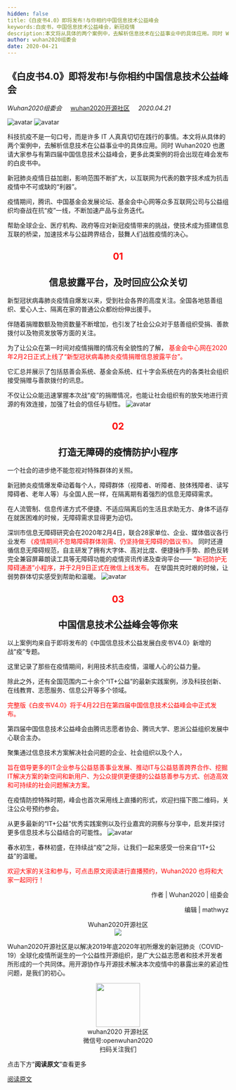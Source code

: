 ```yaml
---
hidden: false
title:《白皮书4.0》即将发布!与你相约中国信息技术公益峰会
keywords:白皮书，中国信息技术公益峰会，新冠疫情
description:本文将从具体的两个案例中，去解析信息技术在公益事业中的具体应用。同时 Wuhan2020 也邀请大家参与有第四届中国信息技术公益峰会，更多此类案例的将会出现在峰会发布的白皮书中。
author: wuhan2020组委会
date: 2020-04-21
---
```

《白皮书4.0》即将发布!与你相约中国信息技术公益峰会
--------------------------
*Wuhan2020组委会* 
&nbsp;&nbsp;&nbsp;<!-- 空格 -->
[wuhan2020开源社区](https://community.wuhan2020.org.cn/zh-cn/)
&nbsp;&nbsp;&nbsp;<!-- 空格 -->
*2020.04.21*

![avatar](/images/wuhan2020.png)
![avatar](/images/blog/white-paper/640)


科技抗疫不是一句口号，而是许多 IT 人真真切切在践行的事情。本文将从具体的两个案例中，去解析信息技术在公益事业中的具体应用。同时 Wuhan2020 也邀请大家参与有第四届中国信息技术公益峰会，更多此类案例的将会出现在峰会发布的白皮书中。


新冠肺炎疫情日益加剧，影响范围不断扩大，以互联网为代表的数字技术成为抗击疫情中不可或缺的“利器”。

疫情期间，腾讯、中国基金会发展论坛、基金会中心网等众多互联网公司与公益组织均奋战在抗“疫”一线，不断加速产品与业务迭代。

帮助全球企业、医疗机构、政府等应对新冠疫情带来的挑战，使技术成为搭建信息互联的桥梁，加速技术与公益跨界结合，鼓舞人们战胜疫情的决心。

##  <center>  <font color=red > 01  </font> </center>
##  <center> 信息披露平台，及时回应公众关切 </center>
新型冠状病毒肺炎疫情自爆发以来，受到社会各界的高度关注。全国各地慈善组织、爱心人士、隔离在家的普通公众都纷纷伸出援手。

伴随着捐赠数额及物资数量不断增加，也引发了社会公众对于慈善组织受捐、善款拨付以及物资发放等方面的关注。

为了让公众在第一时间对疫情捐赠的情况有全貌性的了解，
<font color=red >  基金会中心网在2020年2月2日正式上线了“新型冠状病毒肺炎疫情捐赠信息披露平台”。 </font>

它汇总并展示了包括慈善会系统、基金会系统、红十字会系统在内的各类社会组织接受捐赠与善款拨付的讯息。

不仅让公众能迅速掌握本次战“疫”的捐赠情况，也能让社会组织有的放矢地进行资源的有效连接，加强了社会的信任与韧性。
![avatar](/images/blog/white-paper/640.png)
##  <center>  <font color=red > 02  </font> </center>
##  <center> 打造无障碍的疫情防护小程序 </center>
一个社会的进步绝不能忽视对特殊群体的关照。

新冠肺炎疫情爆发牵动着每个人，障碍群体（视障者、听障者、肢体残障者、读写障碍者、老年人等）与全国人民一样，在隔离期有着强烈的信息无障碍需求。

在人流管制、信息传递方式不便捷、不适应隔离后的生活且求助无方、身体不适存在就医困难的时候，无障碍需求显得更为迫切。

深圳市信息无障碍研究会在2020年2月4日，联合28家单位、企业、媒体倡议各行业发布
<font color=red >
《疫情期间不忽略障碍群体刚需、仍坚持做无障碍的倡议书》。
 </font>
同时还遵循信息无障碍规范，自主研发了拥有大字体、高对比度、便捷操作手势、颜色反转完全兼容屏幕朗读工具等无障碍功能的疫情资讯传递及查询平台——
<font color=red >
“新冠防护无障碍通道”小程序，并于2月9日正式在微信上线发布。
 </font>
在举国共克时艰的时候，让弱势群体切实感受到帮助和温暖。
![avatar](/images/blog/white-paper/6401.png)
##  <center>  <font color=red > 03  </font> </center>
##  <center> 中国信息技术公益峰会等你来 </center>
以上案例均来自于即将发布的《中国信息技术公益发展白皮书V4.0》新增的战“疫”专题。

这里记录了那些在疫情期间，利用技术抗击疫情，温暖人心的公益力量。

除此之外，还有全国范围内二十余个“IT+公益”的最新实践案例，涉及科技创新、在线教育、志愿服务、信息公开等多个领域。

<font color=red >
完整版《白皮书V4.0》将于4月22日在第四届中国信息技术公益峰会中正式发布。
 </font>


第四届中国信息技术公益峰会由腾讯志愿者协会、腾讯大学、恩派公益组织发展中心联合主办。

聚集通过信息技术方案解决社会问题的企业、社会组织以及个人，

<font color=red >
旨在倡导更多的IT企业参与公益慈善事业发展、推动IT与公益慈善跨界合作、挖掘IT解决方案的新空间和新用户、为公众提供更便捷的公益慈善参与方式、创造高效和可持续的社会问题解决方案。
 </font>
 
在疫情防控特殊时期，峰会也首次采用线上直播的形式，欢迎扫描下图二维码，关注公众号预约参会。

从更多最新的“IT+公益”优秀实践案例以及行业嘉宾的洞察与分享中，启发并探讨更多信息技术与公益结合的可能性。
![avatar](/images/blog/white-paper/6401)

春水初生，春林初盛，在持续战“疫”之际，让我们一起来感受一份来自“IT+公益”的温暖。

<font color=red >
欢迎大家的关注和参与，可点击原文阅读进行直播预约，Wuhan2020 也将和大家一起同行！
 </font>


<p align="right">作者 | Wuhan2020 | 组委会</p>
<p align="right">编辑 | mathwyz</p>

<center> Wuhan2020开源社区 </center>
<div  align="center">
<img src="/images/blog/plan/640_005.png"/>
</div>

Wuhan2020开源社区是以解决2019年底2020年初所爆发的新冠肺炎（COVID-19）全球化疫情所诞生的一个公益性开源组织，是广大公益志愿者和技术开发者所形成的一个共同体。用开源协作与开源技术解决本次疫情中的暴露出来的紧迫性问题，是我们的初心。

<div  align="center">
<img src="/images/blog/plan/p640_002.png" width="100" height="100 "/>
</div>

<center> wuhan2020 开源社区 </center>
<center> 微信号:openwuhan2020 </center>
<center> 扫码关注我们 </center>

点击下方“**阅读原文**”查看更多

[阅读原文](https://daxuepc.com/detail/l_5e990c9b941f7_KSXExHzC/4?fromH5=true)
